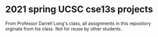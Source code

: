 # 2021 spring UCSC cse13s projects

From Professor Darrell Long's class, all assignments in this repository orginate from his class. Not for reuse by other students.
